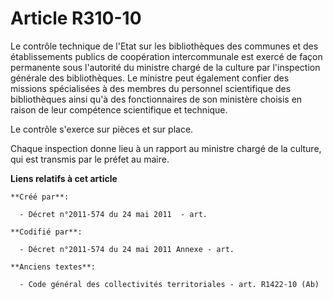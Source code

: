 # Article R310-10

Le contrôle technique de l'Etat sur les bibliothèques des communes et des établissements publics de coopération
intercommunale est exercé de façon permanente sous l'autorité du ministre chargé de la culture par l'inspection générale des
bibliothèques. Le ministre peut également confier des missions spécialisées à des membres du personnel scientifique des
bibliothèques ainsi qu'à des fonctionnaires de son ministère choisis en raison de leur compétence scientifique et technique.

Le contrôle s'exerce sur pièces et sur place.

Chaque inspection donne lieu à un rapport au ministre chargé de la culture, qui est transmis par le préfet au maire.

**Liens relatifs à cet article**

	**Créé par**:

	  - Décret n°2011-574 du 24 mai 2011  - art.

	**Codifié par**:

	  - Décret n°2011-574 du 24 mai 2011 Annexe - art.

	**Anciens textes**:

	  - Code général des collectivités territoriales - art. R1422-10 (Ab)
